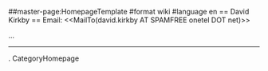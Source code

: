 ##master-page:HomepageTemplate
#format wiki
#language en
== David Kirkby ==
Email: <<MailTo(david.kirkby AT SPAMFREE onetel DOT net)>>

...

----
 . CategoryHomepage
